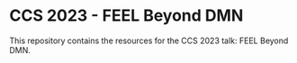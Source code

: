 # CCS 2023 - FEEL Beyond DMN

This repository contains the resources for the CCS 2023 talk: FEEL Beyond DMN.
